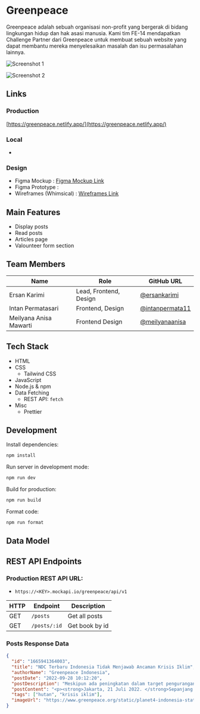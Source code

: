 # Greenpeace

Greenpeace adalah sebuah organisasi non-profit yang bergerak di bidang lingkungan hidup dan hak asasi manusia. Kami tim FE-14 mendapatkan Challenge Partner dari Greenpeace untuk membuat sebuah website yang dapat membantu mereka menyelesaikan masalah dan isu permasalahan lainnya.

![Screenshot 1]()

![Screenshot 2]()

## Links

### Production

[https://greenpeace.netlify.app/](https://greenpeace.netlify.app/)

### Local

-

### Design

- Figma Mockup : [Figma Mockup Link](https://www.figma.com/file/MX4CVAmrUe4FrkFrOmVDgU/Greenpeace-Mockups?node-id=119%3A31011)
- Figma Prototype :
- Wireframes (Whimsical) : [Wireframes Link](https://whimsical.com/greenpeace-wireframe-PF2tuqF2hMAvC8R775c7Xa@7YNFXnKbYkjeN7qQXEaz4)

## Main Features

- Display posts
- Read posts
- Articles page
- Valounteer form section

## Team Members

| Name                     | Role                   | GitHub URL                                           |
| ------------------------ | ---------------------- | ---------------------------------------------------- |
| Ersan Karimi             | Lead, Frontend, Design | [@ersankarimi](https://github.com/ersankarimi)       |
| Intan Permatasari        | Frontend, Design       | [@intanpermata11](https://github.com/intanpermata11) |
| Meilyana Anisa Mawarti   | Frontend Design        | [@meilyanaanisa](https://github.com/meilyanaanisa)   |

## Tech Stack

- HTML
- CSS
  - Tailwind CSS
- JavaScript
- Node.js & npm
- Data Fetching
  - REST API: `fetch`
- Misc
  - Prettier

## Development

Install dependencies:

```sh
npm install
```

Run server in development mode:

```sh
npm run dev
```

Build for production:

```sh
npm run build
```

Format code:

```sh
npm run format
```

## Data Model

## REST API Endpoints

### Production REST API URL:

- `https://<KEY>.mockapi.io/greenpeace/api/v1`

| HTTP | Endpoint     | Description    |
| ---- | ------------ | -------------- |
| GET  | `/posts`     | Get all posts  |
| GET  | `/posts/:id` | Get book by id |

### Posts Response Data

```json
{
  "id": "1665941364003",
  "title": "NDC Terbaru Indonesia Tidak Menjawab Ancaman Krisis Iklim",
  "authorName": "Greenpeace Indonesia",
  "postDate": "2022-09-28 10:12:20",
  "postDescription": "Meskipun ada peningkatan dalam target pengurangan emisi, dari 29% menjadi 31.89% dengan usaha sendiri di tahun 2030, dan dari 41% menjadi 43.2% jika dengan bantuan internasional, namun enhanced NDC ini masih jauh dari harapan publik untuk melindungi masa depan Indonesia dari dampak buruk krisis iklim.",
  "postContent": "<p><strong>Jakarta, 21 Juli 2022. </strong>Sepanjang bulan Februari hingga Juni 2022 sejumlah organisasi dari gerakan Pawai Bebas Plastik [1] melakukan kegiatan <em>brand audit</em> di 11 titik pantai yang tersebar di 10 provinsi. Hasilnya, kemasan dari Unilever, Indofood dan Mayora Indah menjadi tiga besar penyumbang sampah kemasan plastik sekali pakai.</p> <p><em>Brand audit </em>ini bertujuan untuk mengetahui siapa produsen pemilik merek-merek yang kemasannya mencemari sungai, pantai dan lingkungan di Indonesia.&nbsp;</p> <p>Hasil <em>brand audit</em> yang dilakukan oleh gerakan Pawai Bebas Plastik dari bulan Februari hingga Juni 2022 di 27 titik pantai di Indonesia menunjukkan, produsen Indofood, Unilever dan Mayora Indah menempati sebagai 3 besar penyumbang sampah kemasan plastik sekali pakai yang mencemari 27 titik pantai di Indonesia. Pawai Bebas Plastik menemukan jenis kemasan plastik yang terbanyak selama <em>Brand Audit</em> adalah kemasan plastik sekali pakai yaitu sachet sebanyak 79,7 persen dari total temuan sampah plastik, ujar Tenia dari Divers Clean Action (DCA) [2]&nbsp;</p>",
  "tags": ["hutan", "krisis iklim"],
  "imageUrl": "https://www.greenpeace.org/static/planet4-indonesia-stateless/2021/11/beb8946b-gp1swjin_web_size-768x512.jpg"
}
```
